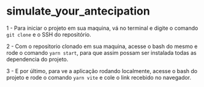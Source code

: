 # simulate_your_antecipation

1 - Para iniciar o projeto em sua maquina, vá no terminal e digite o comando `git clone` e o SSH do repositório.

2 - Com o repositorio clonado em sua maquina, acesse o bash do mesmo e rode o comando `yarn start`, para que assim possam ser instalada todas as dependencia do projeto.

3 - E por último, para ve a aplicação rodando localmente, acesse o bash do projeto e rode o comando `yarn vite` e cole o link recebido no navegador.
